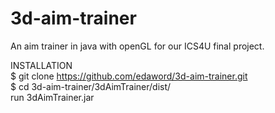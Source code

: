 # 3d-aim-trainer
 An aim trainer in java with openGL for our ICS4U final project.

INSTALLATION  
 $ git clone https://github.com/edaword/3d-aim-trainer.git  
 $ cd 3d-aim-trainer/3dAimTrainer/dist/  
   run 3dAimTrainer.jar

